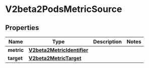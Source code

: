 

# V2beta2PodsMetricSource

## Properties

Name | Type | Description | Notes
------------ | ------------- | ------------- | -------------
**metric** | [**V2beta2MetricIdentifier**](V2beta2MetricIdentifier.md) |  | 
**target** | [**V2beta2MetricTarget**](V2beta2MetricTarget.md) |  | 



